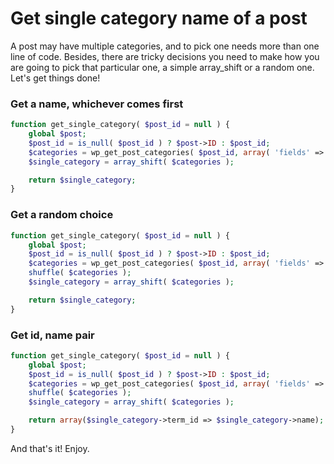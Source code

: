 # Get single category name of a post

A post may have multiple categories, and to pick one needs more than one line of code. Besides, there are tricky decisions you need to make how you are going to pick that particular one, a simple array_shift or a random one. Let's get things done!

### Get a name, whichever comes first
```php
function get_single_category( $post_id = null ) {
    global $post;
    $post_id = is_null( $post_id ) ? $post->ID : $post_id;
    $categories = wp_get_post_categories( $post_id, array( 'fields' => 'names' ) );
    $single_category = array_shift( $categories );

    return $single_category;
}
```

### Get a random choice
```php
function get_single_category( $post_id = null ) {
    global $post;
    $post_id = is_null( $post_id ) ? $post->ID : $post_id;
    $categories = wp_get_post_categories( $post_id, array( 'fields' => 'names' ) );
    shuffle( $categories );
    $single_category = array_shift( $categories );

    return $single_category;
}
```

### Get id, name pair
```php
function get_single_category( $post_id = null ) {
    global $post;
    $post_id = is_null( $post_id ) ? $post->ID : $post_id;
    $categories = wp_get_post_categories( $post_id, array( 'fields' => 'all' ) );
    shuffle( $categories );
    $single_category = array_shift( $categories );

    return array($single_category->term_id => $single_category->name);
}
```

And that's it! Enjoy.